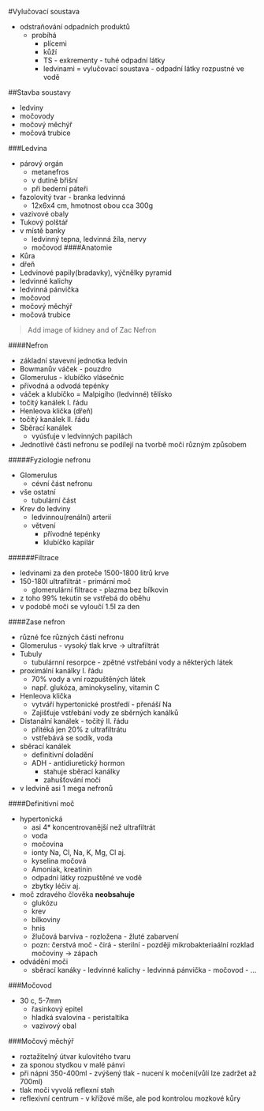 #Vylučovací soustava
* odstraňování odpadních produktů
    - probíhá
        + plícemi
        + kůží
        + TS - exkrementy - tuhé odpadní látky
        + ledvinami = vylučovací soustava - odpadní látky rozpustné ve vodě

##Stavba soustavy
* ledviny
* močovody
* močový měchýř
* močová trubice

###Ledvina
* párový orgán
    - metanefros
    - v dutině břišní
    - při bederní páteři
* fazolovitý tvar - branka ledvinná
    - 12x6x4 cm, hmotnost obou cca 300g
* vazivové obaly
* Tukový polštář
* v místě banky
    - ledvinný tepna, ledvinná žíla, nervy
    - močovod
####Anatomie
* Kůra
* dřeň
* Ledvinové papily(bradavky), výčnělky pyramid
* ledvinné kalichy
* ledvinná pánvička
* močovod
* močový měchýř
* močová trubice

> Add image of kidney and of  Zac Nefron

####Nefron
* základní stavevní jednotka ledvin
* Bowmanův váček - pouzdro
* Glomerulus - klubíčko vlásečnic
* přívodná a odvodá tepénky
* váček a klubíčko = Malpigiho (ledvinné) tělísko
* točitý kanálek I. řádu
* Henleova klička (dřeň)
* točitý kanálek II. řádu
* Sběrací kanálek
    - vyúsťuje v ledvinných papilách
* Jednotlivé části nefronu se podílejí na tvorbě moči různým způsobem

#####Fyziologie nefronu
* Glomerulus
    - cévní část nefronu
* vše ostatní
    - tubulární část
* Krev do ledviny
    - ledvinnou(renální) arterií
    - větvení
        + přívodné tepénky
        + klubíčko kapilár


######Filtrace
* ledvinami za den proteče 1500-1800 litrů krve
* 150-180l ultrafiltrát - primární moč
    - glomerulární filtrace - plazma bez bílkovin
* z toho 99% tekutin se vstřebá do oběhu
* v podobě moči se vyloučí 1.5l za den

####Zase nefron
* různé fce různých částí nefronu
* Glomerulus - vysoký tlak krve -> ultrafiltrát
* Tubuly
    - tubulárnní resorpce - zpětné vstřebání vody a některých látek
* proximální kanálky I. řádu
    - 70% vody a vní rozpuštěných látek
    - např. glukóza, aminokyseliny, vitamin C
* Henleova klička
    - vytváří hypertonické prostředí - přenáší Na
    - Zajišťuje vstřebání vody ze sběrných kanálků
* Distanální kanálek - točitý II. řádu
    - přitéká jen 20% z ultrafiltrátu
    - vstřebává se sodík, voda
* sběrací kanálek
    - definitivní doladění
    - ADH - antidiuretický hormon
        + stahuje sběrací kanálky
        + zahušťování moči
* v ledvině asi 1 mega nefronů

####Definitivní moč
* hypertonická
    - asi 4* koncentrovanější než ultrafiltrát
    - voda
    - močovina
    - ionty Na, Cl, Na, K, Mg, Cl aj.
    - kyselina močová
    - Amoniak, kreatinin
    - odpadní látky rozpuštěné ve vodě
    - zbytky léčiv aj.
* moč zdravého člověka **neobsahuje**
    - glukózu
    - krev
    - bílkoviny
    - hnis
    - žlučová barviva - rozložena - žluté zabarvení
    - pozn: čerstvá moč - čirá - sterilní - později mikrobakteriaální rozklad močoviny -> zápach
* odvádění moči
    - sběrací kanáky - ledvinné kalichy - ledvinná pánvička - močovod - ...

###Močovod
* 30 c, 5-7mm
    - řasinkový epitel
    - hladká svalovina - peristaltika
    - vazivový obal

###Močový měchýř
* roztažitelný útvar kulovitého tvaru
* za sponou stydkou v malé pánvi
* při nápni 350-400ml - zvýšený tlak - nucení k močení(vůlí lze zadržet až 700ml)
* tlak moči vyvolá reflexní stah
* reflexivní centrum - v křížové míše, ale pod kontrolou mozkové kůry